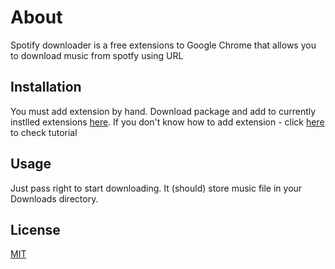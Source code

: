 # About 

Spotify downloader is a free extensions to Google Chrome that allows you to download music from spotfy using URL

## Installation

You must add extension by hand. Download package and add to currently instlled extensions [here](google://extensions/). If you don't know how to add extension - click [here]() to check tutorial


## Usage

Just pass right to start downloading. It (should) store music file in your Downloads directory.


## License
[MIT](https://choosealicense.com/licenses/mit/)